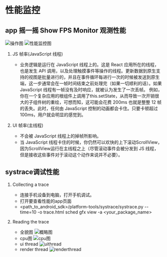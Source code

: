 # 性能监控

## app 摇一摇 Show FPS Monitor 观测性能

![操作图](https://gitlab2018.com/caiqingfeng/res/raw/master/font/zym/share/13.png)
![性能监控图](https://gitlab2018.com/caiqingfeng/res/raw/master/font/zym/share/12.png)

1. JS 帧率(JavaScript 线程)
    - 业务逻辑是运行在 JavaScript 线程上的。这是 React 应用所在的线程，也是发生 API 调用，以及处理触摸事件等操作的线程。更新数据到原生支持的视图是批量进行的，并且在事件循环每进行一次的时候被发送到原生端，这一步通常会在一帧时间结束之前处理完（如果一切顺利的话）。如果 JavaScript 线程有一帧没有及时响应，就被认为发生了一次丢帧。 例如，你在一个复杂应用的根组件上调用了this.setState，从而导致一次开销很大的子组件树的重绘，可想而知，这可能会花费 200ms 也就是整整 12 帧的丢失。此时，任何由 JavaScript 控制的动画都会卡住。只要卡顿超过 100ms，用户就会明显的感觉到。

2. UI 帧率(主线程)
    - 不会被 JavaScript 线程上的掉帧所影响。
    - 当 JavaScript 线程卡住的时候，你仍然可以欢快的上下滚动ScrollView，因为ScrollView运行在主线程之上（尽管滚动事件会被分发到 JS 线程，但是接收这些事件对于滚动这个动作来说并不必要）。

## systrace调试性能

1. Collecting a trace
    - 连接手机设备到电脑，打开手机调试。
    - 打开要查看性能的app页面
    - <path_to_android_sdk>/platform-tools/systrace/systrace.py --time=10 -o trace.html sched gfx view -a <your_package_name>

2. Reading the trace
    - 全貌图
    ![概略图](https://gitlab2018.com/caiqingfeng/res/raw/master/font/zym/share/17.jpg)
    - cpu图
    ![cpu图](https://gitlab2018.com/caiqingfeng/res/raw/master/font/zym/share/cpu.jpg)
    - ui thread
    ![uithread](https://gitlab2018.com/caiqingfeng/res/raw/master/font/zym/share/19.jpg)
    - render thread
    ![renderthread](https://gitlab2018.com/caiqingfeng/res/raw/master/font/zym/share/20.jpg)